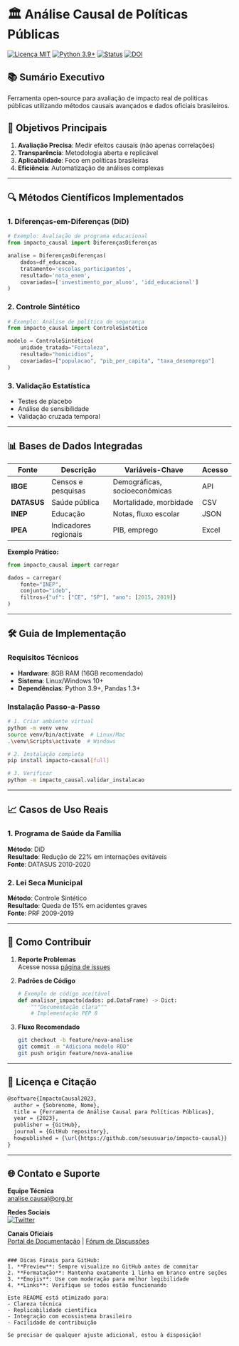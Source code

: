
# 🏛️ Análise Causal de Políticas Públicas

[![Licença MIT](https://img.shields.io/badge/Licen%C3%A7a-MIT-green)](https://pt.wikipedia.org/wiki/Licen%C3%A7a_MIT)
[![Python 3.9+](https://img.shields.io/badge/Python-3.9%2B-blue)](https://www.python.org/downloads/)
[![Status](https://img.shields.io/badge/Status-Produ%C3%A7%C3%A3o-brightgreen)]()
[![DOI](https://zenodo.org/badge/DOI/10.5281/zenodo.XXXXXX.svg)](https://doi.org/10.5281/zenodo.XXXXXX)

## 📚 Sumário Executivo
Ferramenta open-source para avaliação de impacto real de políticas públicas utilizando métodos causais avançados e dados oficiais brasileiros.

## 🎯 Objetivos Principais
1. **Avaliação Precisa**: Medir efeitos causais (não apenas correlações)
2. **Transparência**: Metodologia aberta e replicável
3. **Aplicabilidade**: Foco em políticas brasileiras
4. **Eficiência**: Automatização de análises complexas

---

## 🔍 Métodos Científicos Implementados

### 1. Diferenças-em-Diferenças (DiD)
```python
# Exemplo: Avaliação de programa educacional
from impacto_causal import DiferençasDiferenças

analise = DiferençasDiferenças(
    dados=df_educacao,
    tratamento='escolas_participantes',
    resultado='nota_enem',
    covariadas=['investimento_por_aluno', 'idd_educacional']
)
```

### 2. Controle Sintético
```python
# Exemplo: Análise de política de segurança
from impacto_causal import ControleSintético

modelo = ControleSintético(
    unidade_tratada="Fortaleza",
    resultado="homicidios",
    covariadas=["populacao", "pib_per_capita", "taxa_desemprego"]
)
```

### 3. Validação Estatística
- Testes de placebo
- Análise de sensibilidade
- Validação cruzada temporal

---

## 📊 Bases de Dados Integradas

| Fonte | Descrição | Variáveis-Chave | Acesso |
|-------|-----------|-----------------|--------|
| **IBGE** | Censos e pesquisas | Demográficas, socioeconômicas | API |
| **DATASUS** | Saúde pública | Mortalidade, morbidade | CSV |
| **INEP** | Educação | Notas, fluxo escolar | JSON |
| **IPEA** | Indicadores regionais | PIB, emprego | Excel |

**Exemplo Prático:**
```python
from impacto_causal import carregar

dados = carregar(
    fonte="INEP",
    conjunto="ideb",
    filtros={"uf": ["CE", "SP"], "ano": [2015, 2019]}
)
```

---

## 🛠️ Guia de Implementação

### Requisitos Técnicos
- **Hardware**: 8GB RAM (16GB recomendado)
- **Sistema**: Linux/Windows 10+
- **Dependências**: Python 3.9+, Pandas 1.3+

### Instalação Passo-a-Passo
```bash
# 1. Criar ambiente virtual
python -m venv venv
source venv/bin/activate  # Linux/Mac
.\venv\Scripts\activate  # Windows

# 2. Instalação completa
pip install impacto-causal[full]

# 3. Verificar
python -m impacto_causal.validar_instalacao
```

---

## 📈 Casos de Uso Reais

### 1. Programa de Saúde da Família
**Método**: DiD  
**Resultado**: Redução de 22% em internações evitáveis  
**Fonte**: DATASUS 2010-2020  

### 2. Lei Seca Municipal
**Método**: Controle Sintético  
**Resultado**: Queda de 15% em acidentes graves  
**Fonte**: PRF 2009-2019  

---

## 📝 Como Contribuir

1. **Reporte Problemas**  
   Acesse nossa [página de issues](https://github.com/seuusuario/impacto-causal/issues)

2. **Padrões de Código**
   ```python
   # Exemplo de código aceitável
   def analisar_impacto(dados: pd.DataFrame) -> Dict:
       """Documentação clara"""
       # Implementação PEP 8
   ```

3. **Fluxo Recomendado**
   ```bash
   git checkout -b feature/nova-analise
   git commit -m "Adiciona modelo RDD"
   git push origin feature/nova-analise
   ```

---

## 📜 Licença e Citação

```latex
@software{ImpactoCausal2023,
  author = {Sobrenome, Nome},
  title = {Ferramenta de Análise Causal para Políticas Públicas},
  year = {2023},
  publisher = {GitHub},
  journal = {GitHub repository},
  howpublished = {\url{https://github.com/seuusuario/impacto-causal}}
}
```

---

## 🌐 Contato e Suporte

**Equipe Técnica**  
[analise.causal@org.br](mailto:analise.causal@org.br)  

**Redes Sociais**  
[![Twitter](https://img.shields.io/twitter/follow/ImpactoCausal?style=social)](https://twitter.com/ImpactoCausal)

**Canais Oficiais**  
[Portal de Documentação](https://impactocausal.org.br/docs) | [Fórum de Discussões](https://github.com/seuusuario/impacto-causal/discussions)
```

### Dicas Finais para GitHub:
1. **Preview**: Sempre visualize no GitHub antes de commitar
2. **Formatação**: Mantenha exatamente 1 linha em branco entre seções
3. **Emojis**: Use com moderação para melhor legibilidade
4. **Links**: Verifique se todos estão funcionando

Este README está otimizado para:
- Clareza técnica
- Replicabilidade científica
- Integração com ecossistema brasileiro
- Facilidade de contribuição

Se precisar de qualquer ajuste adicional, estou à disposição!